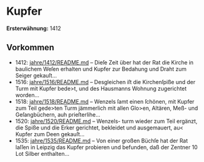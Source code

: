 # Kupfer

**Ersterwähnung:** 1412

## Vorkommen
- 1412: [jahre/1412/README.md](../jahre/1412/README.md) – Dieſe Zeit über hat der Rat die Kirche in baulichem
Weſen erhalten und Kupfer zur Bedahung und Draht
zum Seiger gekauſt...
- 1516: [jahre/1516/README.md](../jahre/1516/README.md) – Desgleichen
iſt die Kirchenſpiße und der Turm mit Kupfer bede>t,
und des Hausmanns Wohnung zugerichtet worden...
- 1518: [jahre/1518/README.md](../jahre/1518/README.md) – Wenzels ſamt einen
ſchönen, mit Kupfer zum Teil gede>ten Turm jämmerlich
mit allen Glo>en, Altären, Meß- und Geſangbüchern, auh
prieſterlihe...
- 1520: [jahre/1520/README.md](../jahre/1520/README.md) – Wenzels-
turm wieder zum Teil ergänzt, die Spiße und die Erker
gerichtet, bekleidet und ausgemauert, au< Kupfer zum
Deen gekauſt...
- 1535: [jahre/1535/README.md](../jahre/1535/README.md) – Von einer großen Büchſe hat der Rat laſſen in Leipzig
das Kupfer probieren und befunden, daß der Zentner
10 Lot Silber enthalten...
